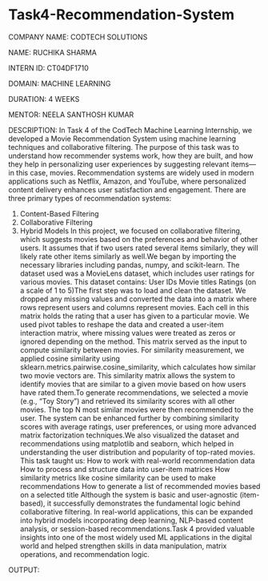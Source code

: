 # Task4-Recommendation-System

COMPANY NAME: CODTECH SOLUTIONS

NAME: RUCHIKA SHARMA 

INTERN ID: CT04DF1710

DOMAIN: MACHINE LEARNING

DURATION: 4 WEEKS

MENTOR: NEELA SANTHOSH KUMAR

DESCRIPTION: In Task 4 of the CodTech Machine Learning Internship, we developed a Movie Recommendation System using machine learning techniques and collaborative filtering. The purpose of this task was to understand how recommender systems work, how they are built, and how they help in personalizing user experiences by suggesting relevant items—in this case, movies.
Recommendation systems are widely used in modern applications such as Netflix, Amazon, and YouTube, where personalized content delivery enhances user satisfaction and engagement. There are three primary types of recommendation systems:
1. Content-Based Filtering
2. Collaborative Filtering
3. Hybrid Models
In this project, we focused on collaborative filtering, which suggests movies based on the preferences and behavior of other users. It assumes that if two users rated several items similarly, they will likely rate other items similarly as well.We began by importing the necessary libraries including pandas, numpy, and scikit-learn. The dataset used was a MovieLens dataset, which includes user ratings for various movies. This dataset contains: User IDs Movie titles Ratings (on a scale of 1 to 5)The first step was to load and clean the dataset. We dropped any missing values and converted the data into a matrix where rows represent users and columns represent movies. Each cell in this matrix holds the rating that a user has given to a particular movie. We used pivot tables to reshape the data and created a user-item interaction matrix, where missing values were treated as zeros or ignored depending on the method. This matrix served as the input to compute similarity between movies. For similarity measurement, we applied cosine similarity using sklearn.metrics.pairwise.cosine_similarity, which calculates how similar two movie vectors are. This similarity matrix allows the system to identify movies that are similar to a given movie based on how users have rated them.To generate recommendations, we selected a movie (e.g., “Toy Story”) and retrieved its similarity scores with all other movies. The top N most similar movies were then recommended to the user. The system can be enhanced further by combining similarity scores with average ratings, user preferences, or using more advanced matrix factorization techniques.We also visualized the dataset and recommendations using matplotlib and seaborn, which helped in understanding the user distribution and popularity of top-rated movies. This task taught us: How to work with real-world recommendation data How to process and structure data into user-item matrices How similarity metrics like cosine similarity can be used to make recommendations How to generate a list of recommended movies based on a selected title Although the system is basic and user-agnostic (item-based), it successfully demonstrates the fundamental logic behind collaborative filtering. In real-world applications, this can be expanded into hybrid models incorporating deep learning, NLP-based content analysis, or session-based recommendations.Task 4 provided valuable insights into one of the most widely used ML applications in the digital world and helped strengthen skills in data manipulation, matrix operations, and recommendation logic.

OUTPUT:

